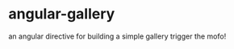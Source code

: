 angular-gallery
===============

an angular directive for building a simple gallery
trigger the mofo!

